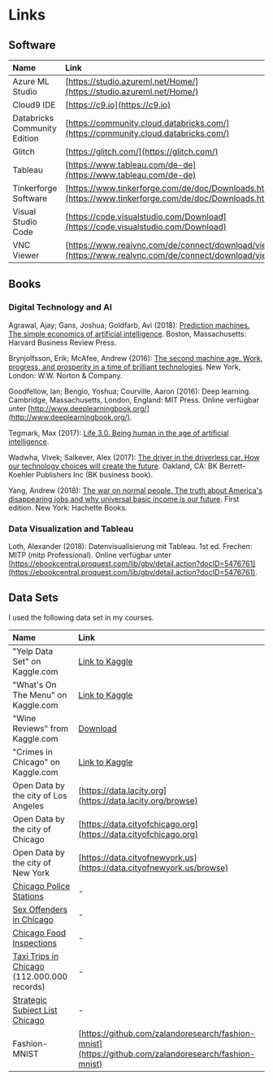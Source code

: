 # Links

## Software

| **Name** | **Link** |
| :--- | :--- |
| Azure ML Studio | [https://studio.azureml.net/Home/](https://studio.azureml.net/Home/) |
| Cloud9 IDE | [https://c9.io](https://c9.io) |
| Databricks Community Edition | [https://community.cloud.databricks.com/](https://community.cloud.databricks.com/) |
| Glitch | [https://glitch.com/](https://glitch.com/) |
| Tableau | [https://www.tableau.com/de-de](https://www.tableau.com/de-de) |
| Tinkerforge Software | [https://www.tinkerforge.com/de/doc/Downloads.html](https://www.tinkerforge.com/de/doc/Downloads.html) |
| Visual Studio Code | [https://code.visualstudio.com/Download](https://code.visualstudio.com/Download) |
| VNC Viewer | [https://www.realvnc.com/de/connect/download/viewer/](https://www.realvnc.com/de/connect/download/viewer/) |

## Books

### Digital Technology and AI

Agrawal, Ajay; Gans, Joshua; Goldfarb, Avi \(2018\): [Prediction machines. The simple economics of artificial intelligence](https://www.google.com/url?q=https%3A%2F%2Fwww.amazon.de%2FPrediction-Machines-Economics-Artificial-Intelligence-ebook%2Fdp%2FB075GXJPFS&sa=D&sntz=1&usg=AFQjCNEnHzQxas-w5rGGCZZ4z8B1fUJ8_g). Boston, Massachusetts: Harvard Business Review Press.

Brynjolfsson, Erik; McAfee, Andrew \(2016\): [The second machine age. Work, progress, and prosperity in a time of brilliant technologies](https://www.google.com/url?q=https%3A%2F%2Fwww.amazon.de%2FSecond-Machine-Age-Prosperity-Technologies-ebook%2Fdp%2FB00D97HPQI&sa=D&sntz=1&usg=AFQjCNHaN0yHG8tW0q6bBpWsTnm_4vkx1Q). New York, London: W.W. Norton & Company.

Goodfellow, Ian; Bengio, Yoshua; Courville, Aaron \(2016\): Deep learning. Cambridge, Massachusetts, London, England: MIT Press. Online verfügbar unter [http://www.deeplearningbook.org/](http://www.deeplearningbook.org/).

Tegmark, Max \(2017\): [Life 3.0. Being human in the age of artificial intelligence](https://www.google.com/url?q=https%3A%2F%2Fwww.amazon.de%2FLife-3-0-Being-Artificial-Intelligence%2Fdp%2F024123719X&sa=D&sntz=1&usg=AFQjCNH2liFgVpbCIoVfE0PP88wgtbnffw).

Wadwha, Vivek; Salkever, Alex \(2017\): [The driver in the driverless car. How our technology choices will create the future](https://www.google.com/url?q=https%3A%2F%2Fwww.amazon.de%2Fgp%2Fproduct%2FB01N4GGCUS&sa=D&sntz=1&usg=AFQjCNFqcLSeFqRWJoVUeaYKeVm6QyWsbQ). Oakland, CA: BK Berrett-Koehler Publishers Inc \(BK business book\).

Yang, Andrew \(2018\): [The war on normal people. The truth about America's disappearing jobs and why universal basic income is our future](https://www.google.com/url?q=https%3A%2F%2Fwww.amazon.de%2FWar-Normal-People-Disappearing-Universal-ebook%2Fdp%2FB075D8DQMY&sa=D&sntz=1&usg=AFQjCNEsmIKuLjQ1KmkrVTq0PwW6zSJ3Dw). First edition. New York: Hachette Books.

### Data Visualization and Tableau

Loth, Alexander \(2018\): Datenvisualisierung mit Tableau. 1st ed. Frechen: MITP \(mitp Professional\). Online verfügbar unter [https://ebookcentral.proquest.com/lib/gbv/detail.action?docID=5476761](https://ebookcentral.proquest.com/lib/gbv/detail.action?docID=5476761).

## Data Sets

I used the following data set in my courses.

| **Name** | **Link** |
| :--- | :--- |
| "Yelp Data Set" on Kaggle.com | [Link to Kaggle](https://www.kaggle.com/yelp-dataset/yelp-dataset) |
| "What's On The Menu" on Kaggle.com | [Link to Kaggle](https://www.kaggle.com/nypl/whats-on-the-menu) |
| "Wine Reviews" from Kaggle.com | [Download](https://s3.amazonaws.com/nicolas.meseth/data+sets/winemag-data.zip) |
| "Crimes in Chicago" on Kaggle.com | [Link to Kaggle](https://www.kaggle.com/currie32/crimes-in-chicago) |
| Open Data by the city of Los Angeles | [https://data.lacity.org](https://data.lacity.org/browse) |
| Open Data by the city of Chicago | [https://data.cityofchicago.org](https://data.cityofchicago.org) |
| Open Data by the city of New York | [https://data.cityofnewyork.us](https://data.cityofnewyork.us/browse) |
| [Chicago Police Stations](https://data.cityofchicago.org/Public-Safety/Police-Stations/z8bn-74gv) | - |
| [Sex Offenders in Chicago](https://data.cityofchicago.org/Public-Safety/Sex-Offenders/vc9r-bqvy) | - |
| [Chicago Food Inspections](https://data.cityofchicago.org/Health-Human-Services/Food-Inspections/4ijn-s7e5) | - |
| [Taxi Trips in Chicago](https://data.cityofchicago.org/Transportation/Taxi-Trips/wrvz-psew) \(112.000.000 records\) | - |
| [Strategic Subject List Chicago](https://data.cityofchicago.org/Public-Safety/Strategic-Subject-List/4aki-r3np) | - |
| Fashion-MNIST | [https://github.com/zalandoresearch/fashion-mnist](https://github.com/zalandoresearch/fashion-mnist) |

